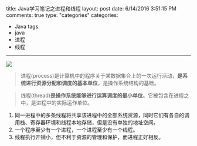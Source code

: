title: Java学习笔记之进程和线程
layout: post
date: 6/14/2016 3:51:15 PM  
comments: true
type: "categories"
categories: 
- Java
tags: 
- java
- 进程
- 线程

---

![](http://i.imgur.com/E5QmOkV.jpg)

<!--more-->

> 进程(process)是计算机中的程序关于某数据集合上的一次运行活动，**是系统进行资源分配和调度的基本单位**，是操作系统结构的基础。

> 线程(thread)**是操作系统能够进行运算调度的最小单位**。它被包含在进程之中，是进程中的实际运作单位。

1. 同一进程中的多条线程将共享该进程中的全部系统资源，同时它们有各自的调用栈、寄存器环境和线程本地存储，但是没有单独的地址空间。
2. 一个程序至少有一个进程，一个进程至少有一个线程。
3. 线程执行开销小，但不利于资源的管理和保护，而进程正好相反。


